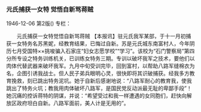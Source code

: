 ### 元氏捕获一女特 觉悟自新骂蒋贼

1946-12-06
第2版()
专栏：

　　元氏捕获一女特觉悟自新骂蒋贼
    【本报讯】驻元氏我军某部，于十一月初捕获一女特务名苏黑妮，经教育结果，已悔过自新。苏是元氏城东南富村人，今年阴历七月受国特××挑唆骗入石家庄“妇女志愿学校”“学习”。该校为“石门警察局”第四分所专设之特务训练机关，已训练女特务三期。专训以破坏我军之技术，要他们以肉体代替武器来破坏我军。九月中旬受训完毕，回到富村，以帮助八路军缝棉衣为名，企图引诱我战士。但人民子弟兵眼明心灵，很快即将其识破捕获。经我多方教育挽救，刻已跳出特务泥坑。她于自新后感谢地说：“八路军耐心的教育我，使我跳出了特务火坑；教我用肉体破坏八路军，是国民党反动派最无耻的卑鄙手段”！她沉痛的控诉蒋特的阴谋，并说：“希望受过和我一样遭遇的女同胞们，赶快向解放区政府坦白自新。八路军面前，美人计是无用的”。

